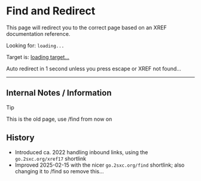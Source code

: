 # Find and Redirect

<!--
  important: this is the old page, do any further changes in the find.md
  this page will be removed at some time
-->

This page will redirect you to the correct page based on an XREF documentation reference.

<!-- Placeholder for JS to show the redirect which was found in the URL Parameters -->
Looking for: <code id="xref-show">loading...</code>

<!-- Placeholder for JS to show the target URL -->
Target is: <a id="xref-target" href="#">loading target...</a>

<!-- Message that it will redirect, and hidden placeholder to show if cancelled -->
Auto redirect in 1 second unless you press escape or XREF not found...
<code id="xref-cancelled" style="display: none">cancelled</code>

---

## Internal Notes / Information

> [!TIP]
> This is the old page, use /find from now on

## History

* Introduced ca. 2022 handling inbound links, using the `go.2sxc.org/xref17` shortlink
* Improved 2025-02-15 with the nicer `go.2sxc.org/find` shortlink; also changing it to /find so remove this...
